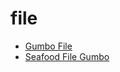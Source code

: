 # file

 * [Gumbo File](index/g/gumbo-file-11046.json)
 * [Seafood File Gumbo](index/s/seafood-file-gumbo.json)
